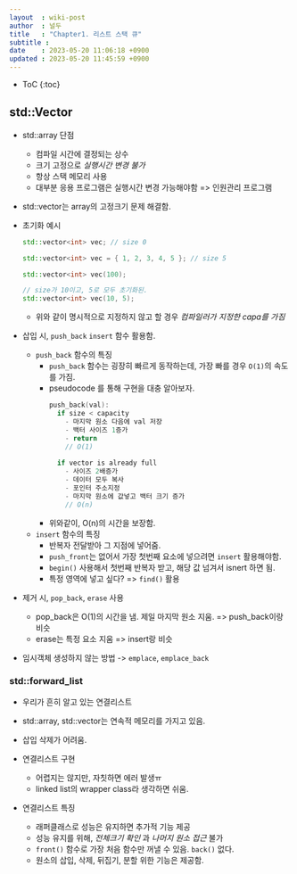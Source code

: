 ```yaml
---
layout  : wiki-post
author  : 널두
title   : "Chapter1. 리스트 스택 큐"
subtitle : 
date    : 2023-05-20 11:06:18 +0900
updated : 2023-05-20 11:45:59 +0900
---
```

* ToC
{:toc}

## std::Vector
- std::array 단점
  - 컴파일 시간에 결정되는 상수
  - 크기 고정으로 *실행시간 변경 불가*
  - 항상 스택 메모리 사용
  - 대부분 응용 프로그램은 실행시간 변경 가능해야함 => 인원관리 프로그램

- std::vector는 array의 고정크기 문제 해결함.
- 초기화 예시
  ```cpp
  std::vector<int> vec; // size 0
  
  std::vector<int> vec = { 1, 2, 3, 4, 5 }; // size 5

  std::vector<int> vec(100);
  
  // size가 10이고, 5로 모두 초기화된.
  std::vector<int> vec(10, 5);
  ```
  - 위와 같이 명시적으로 지정하지 않고 할 경우 *컴파일러가 지정한 capa를 가짐*

- 삽입 시, `push_back` `insert` 함수 활용함.
  - `push_back` 함수의 특징
    - `push_back` 함수는 굉장히 빠르게 동작하는데, 가장 빠를 경우 `O(1)`의 속도를 가짐.
    - pseudocode 를 통해 구현을 대충 알아보자.
      ```cpp
      push_back(val):
        if size < capacity
          - 마지막 원소 다음에 val 저장
          - 백터 사이즈 1증가
          - return
          // O(1)
          
        if vector is already full
          - 사이즈 2배증가
          - 데이터 모두 복사
          - 포인터 주소지정
          - 마지막 원소에 값넣고 백터 크기 증가
          // O(n)
      ``` 
    - 위와같이, O(n)의 시간을 보장함.
  - `insert` 함수의 특징
    - 반복자 전달받아 그 지점에 넣어줌.
    - `push_front`는 없어서 가장 첫번째 요소에 넣으려면 `insert` 활용해야함.
    - `begin()` 사용해서 첫번째 반복자 받고, 해당 값 넘겨서 isnert 하면 됨.
    - 특정 영역에 넣고 싶다? => `find()` 활용

- 제거 시, `pop_back`, `erase` 사용
  - pop_back은 O(1)의 시간을 냄. 제일 마지막 원소 지움. => push_back이랑 비슷
  - erase는 특정 요소 지움 => insert랑 비슷

- 임시객체 생성하지 않는 방법 -> `emplace`, `emplace_back`

### std::forward_list
- 우리가 흔히 알고 있는 연결리스트
- std::array, std::vector는 연속적 메모리를 가지고 있음.
- 삽입 삭제가 어려움.

- 연결리스트 구현
  - 어렵지는 않지만, 자칫하면 에러 발생ㅠ
  - linked list의 wrapper class라 생각하면 쉬움.

- 연결리스트 특징
  - 래퍼클래스로 성능은 유지하면 추가적 기능 제공
  - 성능 유지를 위해, *전체크기 확인* 과 *나머지 원소 접근* 불가
  - `front()` 함수로 가장 처음 함수만 꺼낼 수 있음. `back()` 없다.
  - 원소의 삽입, 삭제, 뒤집기, 분할 위한 기능은 제공함.
